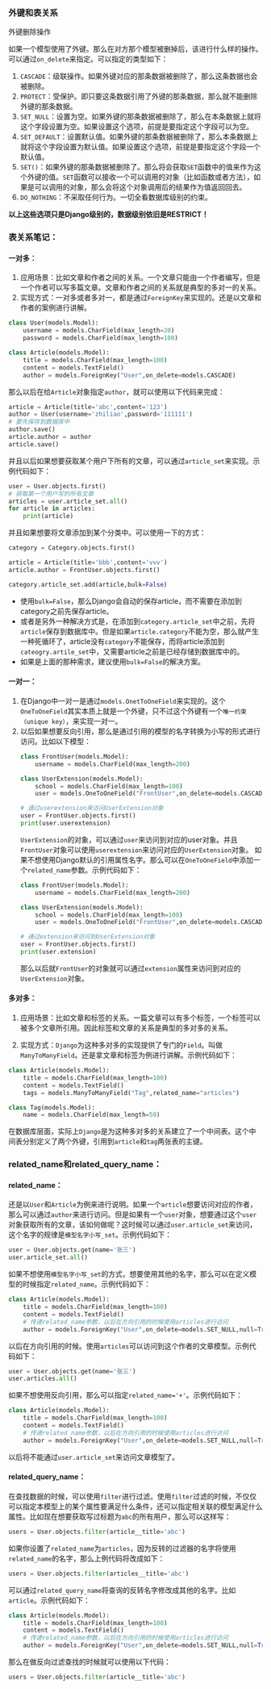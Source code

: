 ### 外键和表关系

外键删除操作

如果一个模型使用了外键。那么在对方那个模型被删掉后，该进行什么样的操作。可以通过`on_delete`来指定。可以指定的类型如下：

1. `CASCADE`：级联操作。如果外键对应的那条数据被删除了，那么这条数据也会被删除。
2. `PROTECT`：受保护。即只要这条数据引用了外键的那条数据，那么就不能删除外键的那条数据。
3. `SET_NULL`：设置为空。如果外键的那条数据被删除了，那么在本条数据上就将这个字段设置为空。如果设置这个选项，前提是要指定这个字段可以为空。
4. `SET_DEFAULT`：设置默认值。如果外键的那条数据被删除了，那么本条数据上就将这个字段设置为默认值。如果设置这个选项，前提是要指定这个字段一个默认值。
5. `SET()`：如果外键的那条数据被删除了。那么将会获取`SET`函数中的值来作为这个外键的值。`SET`函数可以接收一个可以调用的对象（比如函数或者方法），如果是可以调用的对象，那么会将这个对象调用后的结果作为值返回回去。
6. `DO_NOTHING`：不采取任何行为。一切全看数据库级别的约束。

**以上这些选项只是Django级别的，数据级别依旧是RESTRICT！**



### 表关系笔记：

#### 一对多：
1. 应用场景：比如文章和作者之间的关系。一个文章只能由一个作者编写，但是一个作者可以写多篇文章。文章和作者之间的关系就是典型的多对一的关系。
2. 实现方式：一对多或者多对一，都是通过`ForeignKey`来实现的。还是以文章和作者的案例进行讲解。

```python
class User(models.Model):
    username = models.CharField(max_length=20)
    password = models.CharField(max_length=100)

class Article(models.Model):
    title = models.CharField(max_length=100)
    content = models.TextField()
    author = models.ForeignKey("User",on_delete=models.CASCADE)
```

那么以后在给`Article`对象指定`author`，就可以使用以下代码来完成：

```python
article = Article(title='abc',content='123')
author = User(username='zhiliao',password='111111')
# 要先保存到数据库中
author.save()
article.author = author
article.save()
```

并且以后如果想要获取某个用户下所有的文章，可以通过`article_set`来实现。示例代码如下：

```python
user = User.objects.first()
# 获取第一个用户写的所有文章
articles = user.article_set.all()
for article in articles:
    print(article)
```

并且如果想要将文章添加到某个分类中。可以使用一下的方式：
```python
category = Category.objects.first()

article = Article(title='bbb',content='vvv')
article.author = FrontUser.objects.first()

category.article_set.add(article,bulk=False)
```
* 使用`bulk=False`，那么Django会自动的保存article，而不需要在添加到category之前先保存article。
* 或者是另外一种解决方式是，在添加到`category.article_set`中之前，先将`article`保存到数据库中。但是如果`article.category`不能为空，那么就产生一种死循环了，article没有`category`不能保存，而将article添加到`cateogry.artile_set`中，又需要article之前是已经存储到数据库中的。
* 如果是上面的那种需求，建议使用`bulk=False`的解决方案。

#### 一对一：
1. 在Django中一对一是通过`models.OnetToOneField`来实现的。这个`OneToOneField`其实本质上就是一个外键，只不过这个外键有一个`唯一约束（unique key）`，来实现一对一。
2. 以后如果想要反向引用，那么是通过引用的模型的名字转换为小写的形式进行访问。比如以下模型：
    ```python
    class FrontUser(models.Model):
        username = models.CharField(max_length=200)

    class UserExtension(models.Model):
        school = models.CharField(max_length=100)
        user = models.OneToOneField("FrontUser",on_delete=models.CASCADE)

    # 通过userextension来访问UserExtension对象
    user = FrontUser.objects.first()
    print(user.userextension)
    ```
    `UserExtension`的对象，可以通过`user`来访问到对应的user对象。并且`FrontUser`对象可以使用`userextension`来访问对应的`UserExtension`对象。
    如果不想使用Django默认的引用属性名字。那么可以在`OneToOneField`中添加一个`related_name`参数。示例代码如下：
    ```python
    class FrontUser(models.Model):
        username = models.CharField(max_length=200)

    class UserExtension(models.Model):
        school = models.CharField(max_length=100)
        user = models.OneToOneField("FrontUser",on_delete=models.CASCADE,related_name='extension')

    # 通过extension来访问到UserExtension对象
    user = FrontUser.objects.first()
    print(user.extension)
    ```
    那么以后就`FrontUser`的对象就可以通过`extension`属性来访问到对应的`UserExtension`对象。

#### 多对多：
1. 应用场景：比如文章和标签的关系。一篇文章可以有多个标签，一个标签可以被多个文章所引用。因此标签和文章的关系是典型的多对多的关系。

2. 实现方式：`Django`为这种多对多的实现提供了专门的`Field`。叫做`ManyToManyField`。还是拿文章和标签为例进行讲解。示例代码如下：

```python
class Article(models.Model):
    title = models.CharField(max_length=100)
    content = models.TextField()
    tags = models.ManyToManyField("Tag",related_name="articles")

class Tag(models.Model):
    name = models.CharField(max_length=50)
```

在数据库层面，实际上`Django`是为这种多对多的关系建立了一个中间表。这个中间表分别定义了两个外键，引用到`article`和`tag`两张表的主键。



### related_name和related_query_name：

#### related_name：

还是以`User`和`Article`为例来进行说明。如果一个`article`想要访问对应的作者，那么可以通过`author`来进行访问。但是如果有一个`user`对象，想要通过这个`user`对象获取所有的文章，该如何做呢？这时候可以通过`user.article_set`来访问，这个名字的规律是`模型名字小写_set`。示例代码如下：

```python
user = User.objects.get(name='张三')
user.article_set.all()
```

如果不想使用`模型名字小写_set`的方式，想要使用其他的名字，那么可以在定义模型的时候指定`related_name`。示例代码如下：

```python
class Article(models.Model):
    title = models.CharField(max_length=100)
    content = models.TextField()
    # 传递related_name参数，以后在方向引用的时候使用articles进行访问
    author = models.ForeignKey("User",on_delete=models.SET_NULL,null=True,related_name='articles')
```

以后在方向引用的时候。使用`articles`可以访问到这个作者的文章模型。示例代码如下：

```python
user = User.objects.get(name='张三')
user.articles.all()
```

如果不想使用反向引用，那么可以指定`related_name='+'`。示例代码如下：

```python
class Article(models.Model):
    title = models.CharField(max_length=100)
    content = models.TextField()
    # 传递related_name参数，以后在方向引用的时候使用articles进行访问
    author = models.ForeignKey("User",on_delete=models.SET_NULL,null=True,related_name='+')
```

以后将不能通过`user.article_set`来访问文章模型了。

#### related_query_name：

在查找数据的时候，可以使用`filter`进行过滤。使用`filter`过滤的时候，不仅仅可以指定本模型上的某个属性要满足什么条件，还可以指定相关联的模型满足什么属性。比如现在想要获取写过标题为`abc`的所有用户，那么可以这样写：

```python
users = User.objects.filter(article__title='abc')
```

如果你设置了`related_name`为`articles`，因为反转的过滤器的名字将使用`related_name`的名字，那么上例代码将改成如下：

```python
users = User.objects.filter(articles__title='abc')
```

可以通过`related_query_name`将查询的反转名字修改成其他的名字。比如`article`。示例代码如下：

```python
class Article(models.Model):
    title = models.CharField(max_length=100)
    content = models.TextField()
    # 传递related_name参数，以后在方向引用的时候使用articles进行访问
    author = models.ForeignKey("User",on_delete=models.SET_NULL,null=True,related_name='articles',related_query_name='article')
```

那么在做反向过滤查找的时候就可以使用以下代码：

```python
users = User.objects.filter(article__title='abc')
```